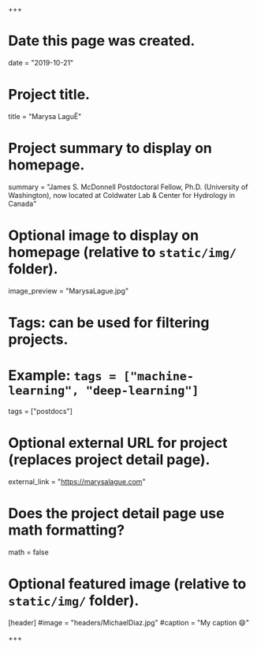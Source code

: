 +++
# Date this page was created.
date = "2019-10-21"

# Project title.
title = "Marysa LaguË"

# Project summary to display on homepage.
summary = "James S. McDonnell Postdoctoral Fellow, Ph.D. (University of Washington), now located at Coldwater Lab & Center for Hydrology in Canada"

# Optional image to display on homepage (relative to `static/img/` folder).
image_preview = "MarysaLague.jpg"

# Tags: can be used for filtering projects.
# Example: `tags = ["machine-learning", "deep-learning"]`
tags = ["postdocs"]

# Optional external URL for project (replaces project detail page).
external_link = "https://marysalague.com"

# Does the project detail page use math formatting?
math = false

# Optional featured image (relative to `static/img/` folder).
[header]
#image = "headers/MichaelDiaz.jpg"
#caption = "My caption :smile:"

+++


